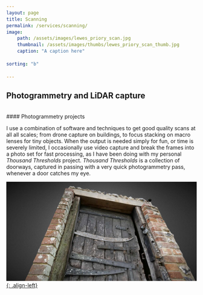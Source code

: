 ```yaml
---
layout: page
title: Scanning
permalink: /services/scanning/
image:
    path: /assets/images/lewes_priory_scan.jpg
    thumbnail: /assets/images/thumbs/lewes_priory_scan_thumb.jpg
    caption: "A caption here"

sorting: "b"

---
```


## Photogrammetry and LiDAR capture


<br />
#### Photogrammetry projects
<br />


I use a combination of software and techniques to get good quality scans at all all scales; from drone capture on buildings, to focus stacking on macro lenses for tiny objects. When the output is needed simply for fun, or time is severely limited, I occasionally use video capture and break the frames into a photo set for fast processing, as I have been doing with my personal _Thousand_ _Thresholds_ project. _Thousand_ _Thresholds_ is a collection of doorways, captured in passing with a very quick photogrammetry pass, whenever a door catches my eye.

[![GPoacher's Gaol](/assets/images/thumbs/saddlescombe_door.jpg){: .align-left}](https://sketchfab.com/fieldworks/collections/thousand-thresholds)